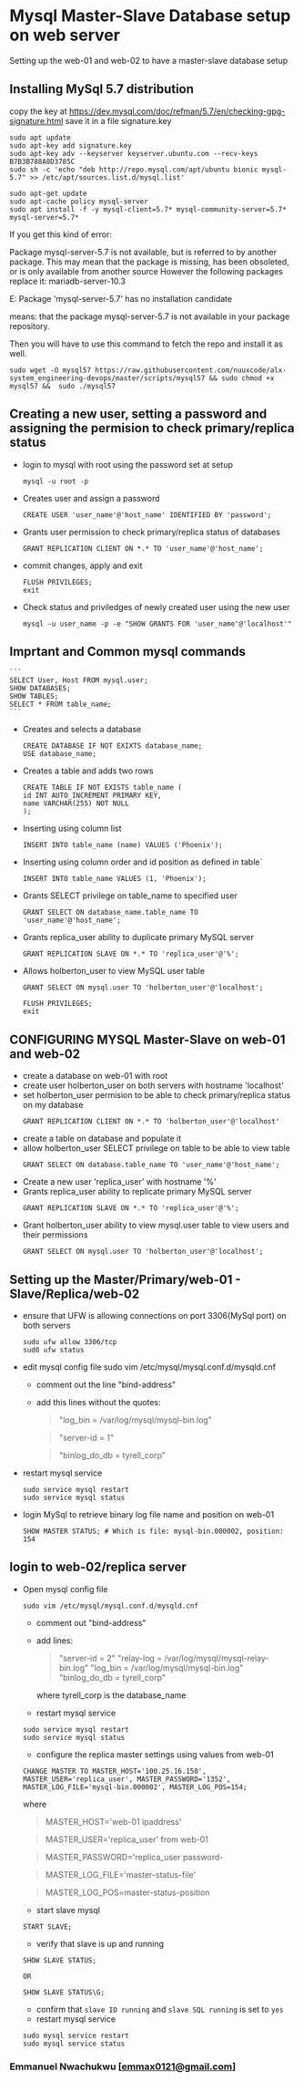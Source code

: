 # Mysql Master-Slave Database setup on web server
Setting up the web-01 and web-02 to have a master-slave database setup

## Installing MySql 5.7 distribution

copy the key at https://dev.mysql.com/doc/refman/5.7/en/checking-gpg-signature.html
save it in a file signature.key

```
sudo apt update
sudo apt-key add signature.key
sudo apt-key adv --keyserver keyserver.ubuntu.com --recv-keys B7B3B788A8D3785C
sudo sh -c 'echo "deb http://repo.mysql.com/apt/ubuntu bionic mysql-5.7" >> /etc/apt/sources.list.d/mysql.list'

sudo apt-get update
sudo apt-cache policy mysql-server
sudo apt install -f -y mysql-client=5.7* mysql-community-server=5.7* mysql-server=5.7*
```

If you get this kind of error:

Package mysql-server-5.7 is not available, but is referred to by another package.
This may mean that the package is missing, has been obsoleted, or
is only available from another source
However the following packages replace it:
  mariadb-server-10.3

E: Package 'mysql-server-5.7' has no installation candidate


means:
 that the package mysql-server-5.7 is not available in your package repository.

Then you will have to use this command to fetch the repo and install it as well.

```
sudo wget -O mysql57 https://raw.githubusercontent.com/nuuxcode/alx-system_engineering-devops/master/scripts/mysql57 && sudo chmod +x mysql57 &&  sudo ./mysql57
```


## Creating a new user, setting a password and assigning the permision to check primary/replica status


- login to mysql with root using the password set at setup
	```
	mysql -u root -p
	```
- Creates user and assign a password
	```
	CREATE USER 'user_name'@'host_name' IDENTIFIED BY 'password';
	```
- Grants user permission to check primary/replica status of databases
	```
	GRANT REPLICATION CLIENT ON *.* TO 'user_name'@'host_name';
	```
- commit changes, apply and exit
	```
	FLUSH PRIVILEGES;
	exit
	```
- Check status and priviledges of newly created user using the new user
	```
	mysql -u user_name -p -e "SHOW GRANTS FOR 'user_name'@'localhost'"
	```


## Imprtant and Common mysql commands
	```
	SELECT User, Host FROM mysql.user;
	SHOW DATABASES;
	SHOW TABLES;
	SELECT * FROM table_name;
	```
- Creates and selects a database
	```
	CREATE DATABASE IF NOT EXIXTS database_name;
	USE database_name;
	```

- Creates a table and adds two rows
	```
	CREATE TABLE IF NOT EXISTS table_name (
	id INT AUTO_INCREMENT PRIMARY KEY,
	name VARCHAR(255) NOT NULL
	);
	```

- Inserting using column list
	```
	INSERT INTO table_name (name) VALUES ('Phoenix');
	```
- Inserting using column order and id position as defined in table`
	```
	INSERT INTO table_name VALUES (1, 'Phoenix');
	```

- Grants SELECT privilege on table_name to specified user
	```
	GRANT SELECT ON database_name.table_name TO 'user_name'@'host_name';
	```
- Grants replica_user ability to duplicate primary MySQL server
	```
	GRANT REPLICATION SLAVE ON *.* TO 'replica_user'@'%';
	```

- Allows holberton_user to view MySQL user table
	```
	GRANT SELECT ON mysql.user TO 'holberton_user'@'localhost';
	```
	```
	FLUSH PRIVILEGES;
	exit
	```




## CONFIGURING MYSQL Master-Slave on web-01 and web-02
- create a database on web-01 with root
- create user holberton_user on both servers with hostname 'localhost'
- set holberton_user permision to be able to check primary/replica status on my database
	```
	GRANT REPLICATION CLIENT ON *.* TO 'holberton_user'@'localhost'
	```
- create a table on database and populate it
- allow holberton_user SELECT privilege on table to be able to view table
	```
	GRANT SELECT ON database.table_name TO 'user_name'@'host_name';
	```
- Create a new user 'replica_user' with hostname '%'
- Grants replica_user ability to replicate primary MySQL server
	```
	GRANT REPLICATION SLAVE ON *.* TO 'replica_user'@'%';
	```
- Grant holberton_user ability to view mysql.user table to view users and their permissions
	```
	GRANT SELECT ON mysql.user TO 'holberton_user'@'localhost';
	```

## Setting up the Master/Primary/web-01 - Slave/Replica/web-02
- ensure that UFW is allowing connections on port 3306(MySql port) on both servers
    ```
    sudo ufw allow 3306/tcp
    sud0 ufw status
    ```
- edit mysql config file
    sudo vim /etc/mysql/mysql.conf.d/mysqld.cnf
  - comment out the line "bind-address"
  - add this lines without the quotes:
    > "log_bin = /var/log/mysql/mysql-bin.log"

    > "server-id = 1"

    >  "binlog_do_db = tyrell_corp"
- restart mysql service
    ```
    sudo service mysql restart
    sudo service mysql status
    ```
- login MySql to retrieve binary log file name and position on web-01
    ```
    SHOW MASTER STATUS; # Which is file: mysql-bin.000002, position: 154
    ```

## login to web-02/replica server
- Open mysql config file
	```
	sudo vim /etc/mysql/mysql.conf.d/mysqld.cnf
	```
    - comment out "bind-address"
    - add lines:
        > "server-id = 2"
        > "relay-log = /var/log/mysql/mysql-relay-bin.log"
        > "log_bin = /var/log/mysql/mysql-bin.log"
        > "binlog_do_db = tyrell_corp"

        where tyrell_corp is the database_name
    - restart mysql service
	```
	sudo service mysql restart
	sudo service mysql status
	```
    - configure the replica master settings using values from web-01
	```
	CHANGE MASTER TO MASTER_HOST='100.25.16.150', MASTER_USER='replica_user', MASTER_PASSWORD='1352', MASTER_LOG_FILE='mysql-bin.000002', MASTER_LOG_POS=154;
	```

	where
	> MASTER_HOST='web-01 ipaddress'

	> MASTER_USER='replica_user' from web-01

	> MASTER_PASSWORD='replica_user password-

	> MASTER_LOG_FILE='master-status-file'

	> MASTER_LOG_POS=master-status-position

    - start slave mysql
	```
	START SLAVE;
	```
    - verify that slave is up and running
	```
	SHOW SLAVE STATUS;
	```
	`OR`
	```
	SHOW SLAVE STATUS\G;
	```
    - confirm that `slave IO running` and `slave SQL running` is set to `yes`
    - restart mysql service
	```
	sudo mysql service restart
	sudo mysql service status
	```

### Emmanuel Nwachukwu [<emmax0121@gmail.com>]
